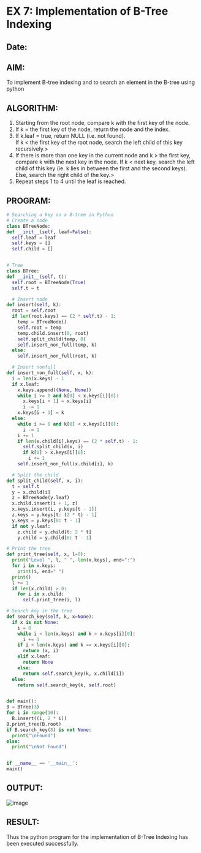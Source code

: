 # EX 7: Implementation of B-Tree Indexing

## Date:

## AIM: 
To implement B-tree indexing and to search an element in the B-tree using python
## ALGORITHM:

1. Starting from the root node, compare k with the first key of the node.<br>
2. If k = the first key of the node, return the node and the index.<br>
3. If k.leaf = true, return NULL (i.e. not found).<br>
   If k < the first key of the root node, search the left child of this key recursively.><br>
4. If there is more than one key in the current node and k > the first key, compare k with the next key in the node.
   If k < next key, search the left child of this key (ie. k lies in between the first and the second keys).
   Else, search the right child of the key.><br>
5. Repeat steps 1 to 4 until the leaf is reached.<br>

## PROGRAM:
  
  ```python
# Searching a key on a B-tree in Python
# Create a node
class BTreeNode:
  def __init__(self, leaf=False):
    self.leaf = leaf
    self.keys = []
    self.child = []


# Tree
class BTree:
  def __init__(self, t):
    self.root = BTreeNode(True)
    self.t = t

    # Insert node
  def insert(self, k):
    root = self.root
    if len(root.keys) == (2 * self.t) - 1:
      temp = BTreeNode()
      self.root = temp
      temp.child.insert(0, root)
      self.split_child(temp, 0)
      self.insert_non_full(temp, k)
    else:
      self.insert_non_full(root, k)

    # Insert nonfull
  def insert_non_full(self, x, k):
    i = len(x.keys) - 1
    if x.leaf:
      x.keys.append((None, None))
      while i >= 0 and k[0] < x.keys[i][0]:
        x.keys[i + 1] = x.keys[i]
        i -= 1
      x.keys[i + 1] = k
    else:
      while i >= 0 and k[0] < x.keys[i][0]:
        i -= 1
      i += 1
      if len(x.child[i].keys) == (2 * self.t) - 1:
        self.split_child(x, i)
        if k[0] > x.keys[i][0]:
          i += 1
      self.insert_non_full(x.child[i], k)

    # Split the child
  def split_child(self, x, i):
    t = self.t
    y = x.child[i]
    z = BTreeNode(y.leaf)
    x.child.insert(i + 1, z)
    x.keys.insert(i, y.keys[t - 1])
    z.keys = y.keys[t: (2 * t) - 1]
    y.keys = y.keys[0: t - 1]
    if not y.leaf:
      z.child = y.child[t: 2 * t]
      y.child = y.child[0: t - 1]

  # Print the tree
  def print_tree(self, x, l=0):
    print("Level ", l, " ", len(x.keys), end=":")
    for i in x.keys:
      print(i, end=" ")
    print()
    l += 1
    if len(x.child) > 0:
      for i in x.child:
        self.print_tree(i, l)

  # Search key in the tree
  def search_key(self, k, x=None):
    if x is not None:
      i = 0
      while i < len(x.keys) and k > x.keys[i][0]:
        i += 1
      if i < len(x.keys) and k == x.keys[i][0]:
        return (x, i)
      elif x.leaf:
        return None
      else:
        return self.search_key(k, x.child[i])
    else:
      return self.search_key(k, self.root)


def main():
  B = BTree(3)
  for i in range(10):
    B.insert((i, 2 * i))
  B.print_tree(B.root)
  if B.search_key(8) is not None:
    print("\nFound")
  else:
    print("\nNot Found")


if __name__ == '__main__':
  main()
```
## OUTPUT:
![image](https://github.com/dineshgl/EX-7-Implementation-of-BTree-Indexing/assets/143793356/a0988958-d08d-4bf3-a518-f46af62ca388)

## RESULT:
Thus the python program for the implementation of B-Tree Indexing has been executed successfully.
